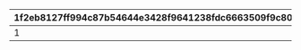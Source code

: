 |1f2eb8127ff994c87b54644e3428f9641238fdc6663509f9c805739824beaca5|3191953df70aaa742f5fe497b57074d9413f429b933dfbd3406659b9202171fd|7bae7380bc1ef462fd20c537a98d95478115f68b28ebd66dd0318a64a074f961|
| --- | --- | --- |
|1|1016601|10166110|